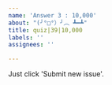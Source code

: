```yaml
---
name: 'Answer 3 : 10,000'
about: "(╯°□°）╯︵ ┻━┻"
title: quiz|39|10,000
labels: ''
assignees: ''

---
```


Just click 'Submit new issue'.
